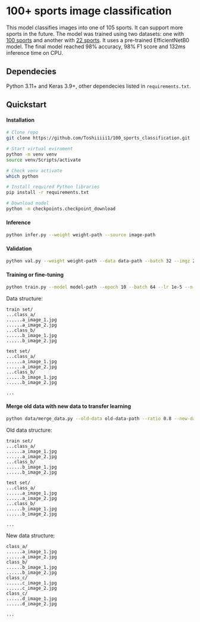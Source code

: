 # 100+ sports image classification

This model classifies images into one of 105 sports. It can support more sports in the future. The model was trained using two datasets: one with [100 sports](https://www.kaggle.com/datasets/gpiosenka/sports-classification) and another with [22 sports](https://www.kaggle.com/datasets/rishikeshkonapure/sports-image-dataset). It uses a pre-trained EfficientNetB0 model. The final model reached 98% accuracy, 98% F1 score and 132ms inference time on CPU.

## Dependecies

Python 3.11+ and Keras 3.9+, other dependecies listed in `requirements.txt`.

## Quickstart

#### Installation

```bash
# Clone repo
git clone https://github.com/Toshiiiii1/100_sports_classification.git

# Start virtual eviroment
python -m venv venv
source venv/Scripts/activate

# Check venv activate
which python

# Install required Python libraries
pip install -r requirements.txt

# Download model
python -m checkpoints.checkpoint_download
```

#### Inference
```bash
python infer.py --weight weight-path --source image-path
```

#### Validation

```bash
python val.py --weight weight-path --data data-path --batch 32 --imgz 224
```

#### Training or fine-tuning

```bash
python train.py --model model-path --epoch 10 --batch 64 --lr 1e-5 --n-classes 105 --train-path train-path --test-path test-path --valid-path valid-path
```

Data structure:

```
train set/
...class_a/
......a_image_1.jpg
......a_image_2.jpg
...class_b/
......b_image_1.jpg
......b_image_2.jpg

test set/
...class_a/
......a_image_1.jpg
......a_image_2.jpg
...class_b/
......b_image_1.jpg
......b_image_2.jpg

...
```

#### Merge old data with new data to transfer learning

```bash
python data/merge_data.py --old-data old-data-path --ratio 0.8 --new-data new-data-path --save save-path
```

Old data structure:

```
train set/
...class_a/
......a_image_1.jpg
......a_image_2.jpg
...class_b/
......b_image_1.jpg
......b_image_2.jpg

test set/
...class_a/
......a_image_1.jpg
......a_image_2.jpg
...class_b/
......b_image_1.jpg
......b_image_2.jpg

...
```

New data structure:

```
class_a/
......a_image_1.jpg
......a_image_2.jpg
class_b/
......b_image_1.jpg
......b_image_2.jpg
class_c/
......c_image_1.jpg
......c_image_2.jpg
class_c/
......d_image_1.jpg
......d_image_2.jpg

...
```